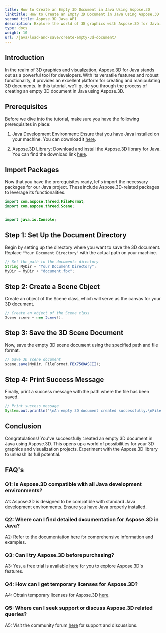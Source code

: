 ```yaml
---
title: How to Create an Empty 3D Document in Java Using Aspose.3D
linktitle: How to Create an Empty 3D Document in Java Using Aspose.3D
second_title: Aspose.3D Java API
description: Explore the world of 3D graphics with Aspose.3D for Java. Follow our step-by-step guide to create an empty 3D document effortlessly.
type: docs
weight: 10
url: /java/load-and-save/create-empty-3d-document/
---
```

## Introduction

In the realm of 3D graphics and visualization, Aspose.3D for Java stands out as a powerful tool for developers. With its versatile features and robust functionality, it provides an excellent platform for creating and manipulating 3D documents. In this tutorial, we'll guide you through the process of creating an empty 3D document in Java using Aspose.3D.

## Prerequisites

Before we dive into the tutorial, make sure you have the following prerequisites in place:

1. Java Development Environment: Ensure that you have Java installed on your machine. You can download it [here](https://www.java.com/download/).

2. Aspose.3D Library: Download and install the Aspose.3D library for Java. You can find the download link [here](https://releases.aspose.com/3d/java/).

## Import Packages

Now that you have the prerequisites ready, let's import the necessary packages for our Java project. These include Aspose.3D-related packages to leverage its functionalities.

```java
import com.aspose.threed.FileFormat;
import com.aspose.threed.Scene;


import java.io.Console;
```

## Step 1: Set Up the Document Directory

Begin by setting up the directory where you want to save the 3D document. Replace `"Your Document Directory"` with the actual path on your machine.

```java
// Set the path to the documents directory
String MyDir = "Your Document Directory";
MyDir = MyDir + "document.fbx";
```

## Step 2: Create a Scene Object

Create an object of the Scene class, which will serve as the canvas for your 3D document.

```java
// Create an object of the Scene class
Scene scene = new Scene();
```

## Step 3: Save the 3D Scene Document

Now, save the empty 3D scene document using the specified path and file format.

```java
// Save 3D scene document
scene.save(MyDir, FileFormat.FBX7500ASCII);
```

## Step 4: Print Success Message

Finally, print a success message with the path where the file has been saved.

```java
// Print success message
System.out.println("\nAn empty 3D document created successfully.\nFile saved at " + MyDir);
```

## Conclusion

Congratulations! You've successfully created an empty 3D document in Java using Aspose.3D. This opens up a world of possibilities for your 3D graphics and visualization projects. Experiment with the Aspose.3D library to unleash its full potential.

## FAQ's

### Q1: Is Aspose.3D compatible with all Java development environments?

A1: Aspose.3D is designed to be compatible with standard Java development environments. Ensure you have Java properly installed.

### Q2: Where can I find detailed documentation for Aspose.3D in Java?

A2: Refer to the documentation [here](https://reference.aspose.com/3d/java/) for comprehensive information and examples.

### Q3: Can I try Aspose.3D before purchasing?

A3: Yes, a free trial is available [here](https://releases.aspose.com/) for you to explore Aspose.3D's features.

### Q4: How can I get temporary licenses for Aspose.3D?

A4: Obtain temporary licenses for Aspose.3D [here](https://purchase.aspose.com/temporary-license/).

### Q5: Where can I seek support or discuss Aspose.3D related queries?

A5: Visit the community forum [here](https://forum.aspose.com/c/3d/18) for support and discussions.
